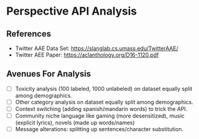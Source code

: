 # Perspective API Analysis

## References

- Twitter AAE Data Set: https://slanglab.cs.umass.edu/TwitterAAE/
- Twitter AEE Paper: https://aclanthology.org/D16-1120.pdf

## Avenues For Analysis

- [ ] Toxicity analysis (100 labeled, 1000 unlabeled) on dataset equally split among demographics.
- [ ] Other category analysis on dataset equally split among demographics.
- [ ] Context switching (adding spanish/mandarin words) to trick the API.
- [ ] Community niche language like gaming (more desensitized), music (explicit lyrics), novels (made up words/names)
- [ ] Message alterations: splitting up sentences/character substitution.
